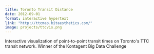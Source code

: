 ```yaml
---
title: Toronto Transit Distance
date: 2012-09-01
format: interactive hypertext
link: "http://ttcmap.bitaesthetics.com/"
image: projects/ttcvis.png
---
```

Interactive visualization of point-to-point transit times on Toronto's TTC transit network. Winner of the Kontagent Big Data Challenge
